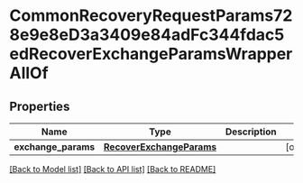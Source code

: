 # CommonRecoveryRequestParams728e9e8eD3a3409e84adFc344fdac5edRecoverExchangeParamsWrapperAllOf


## Properties
Name | Type | Description | Notes
------------ | ------------- | ------------- | -------------
**exchange_params** | [**RecoverExchangeParams**](RecoverExchangeParams.md) |  | [optional] 

[[Back to Model list]](../README.md#documentation-for-models) [[Back to API list]](../README.md#documentation-for-api-endpoints) [[Back to README]](../README.md)



